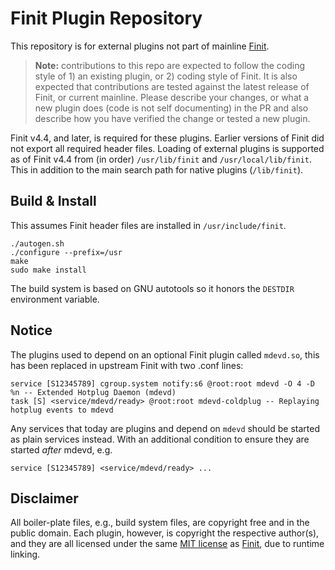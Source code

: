 Finit Plugin Repository
=======================

This repository is for external plugins not part of mainline [Finit][].

> **Note:** contributions to this repo are expected to follow the coding
> style of 1) an existing plugin, or 2) coding style of Finit.  It is
> also expected that contributions are tested against the latest release
> of Finit, or current mainline.  Please describe your changes, or what
> a new plugin does (code is not self documenting) in the PR and also
> describe how you have verified the change or tested a new plugin.

Finit v4.4, and later, is required for these plugins.  Earlier versions
of Finit did not export all required header files.  Loading of external
plugins is supported as of Finit v4.4 from (in order) `/usr/lib/finit`
and `/usr/local/lib/finit`.  This in addition to the main search path
for native plugins (`/lib/finit`).


Build & Install
---------------

This assumes Finit header files are installed in `/usr/include/finit`.

    ./autogen.sh
    ./configure --prefix=/usr
    make
    sudo make install

The build system is based on GNU autotools so it honors the `DESTDIR`
environment variable.


Notice
------

The plugins used to depend on an optional Finit plugin called `mdevd.so`,
this has been replaced in upstream Finit with two .conf lines:

    service [S12345789] cgroup.system notify:s6 @root:root mdevd -O 4 -D %n -- Extended Hotplug Daemon (mdevd)
    task [S] <service/mdevd/ready> @root:root mdevd-coldplug -- Replaying hotplug events to mdevd

Any services that today are plugins and depend on `mdevd` should be
started as plain services instead.  With an additional condition to
ensure they are started *after* mdevd, e.g.

    service [S12345789] <service/mdevd/ready> ...


Disclaimer
----------

All boiler-plate files, e.g., build system files, are copyright free and
in the public domain.  Each plugin, however, is copyright the respective
author(s), and they are all licensed under the same [MIT license][] as
[Finit][], due to runtime linking.

[Finit]:       https://github.com/troglobit/finit
[MIT license]: https://en.wikipedia.org/wiki/MIT_License
